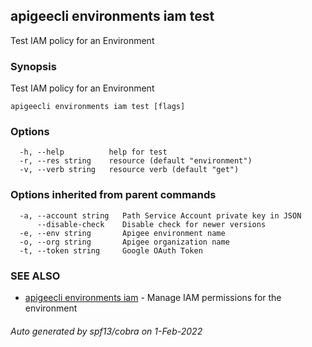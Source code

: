 ## apigeecli environments iam test

Test IAM policy for an Environment

### Synopsis

Test IAM policy for an Environment

```
apigeecli environments iam test [flags]
```

### Options

```
  -h, --help          help for test
  -r, --res string    resource (default "environment")
  -v, --verb string   resource verb (default "get")
```

### Options inherited from parent commands

```
  -a, --account string   Path Service Account private key in JSON
      --disable-check    Disable check for newer versions
  -e, --env string       Apigee environment name
  -o, --org string       Apigee organization name
  -t, --token string     Google OAuth Token
```

### SEE ALSO

* [apigeecli environments iam](apigeecli_environments_iam.md)	 - Manage IAM permissions for the environment

###### Auto generated by spf13/cobra on 1-Feb-2022
